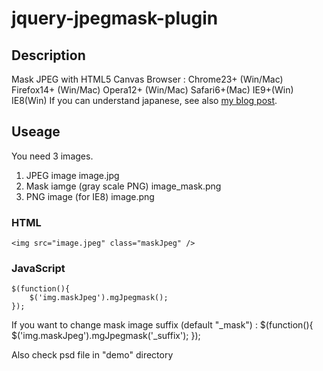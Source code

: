 # jquery-jpegmask-plugin


## Description

Mask JPEG with HTML5 Canvas
Browser : Chrome23+ (Win/Mac) Firefox14+ (Win/Mac) Opera12+ (Win/Mac) Safari6+(Mac) IE9+(Win) IE8(Win)
If you can understand japanese, see also [my blog post](http://mgzl.jp/jquery-jpeg-mask-plugin/).

## Useage
You need 3 images.
1.	JPEG image
	image.jpg
2.	Mask iamge (gray scale PNG)
	image_mask.png
3.	PNG image (for IE8)
	image.png

### HTML
	<img src="image.jpeg" class="maskJpeg" />

### JavaScript
	$(function(){
		$('img.maskJpeg').mgJpegmask();
	});
	
If you want to change mask image suffix (default "_mask") :
	$(function(){
		$('img.maskJpeg').mgJpegmask('_suffix');
	});

Also check psd file in "demo" directory